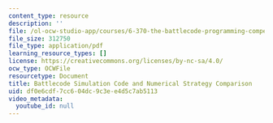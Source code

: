 ```yaml
---
content_type: resource
description: ''
file: /ol-ocw-studio-app/courses/6-370-the-battlecode-programming-competition-january-iap-2013/df0e6cdf7cc604dc9c3ee4d5c7ab5113_MIT6_370IAP13_numStrat_4.pdf
file_size: 312750
file_type: application/pdf
learning_resource_types: []
license: https://creativecommons.org/licenses/by-nc-sa/4.0/
ocw_type: OCWFile
resourcetype: Document
title: Battlecode Simulation Code and Numerical Strategy Comparison
uid: df0e6cdf-7cc6-04dc-9c3e-e4d5c7ab5113
video_metadata:
  youtube_id: null
---
```


